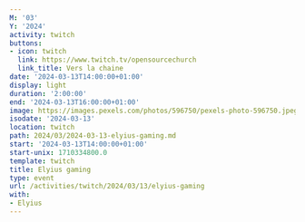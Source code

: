 ```yaml
---
M: '03'
Y: '2024'
activity: twitch
buttons:
- icon: twitch
  link: https://www.twitch.tv/opensourcechurch
  link_title: Vers la chaine
date: '2024-03-13T14:00:00+01:00'
display: light
duration: '2:00:00'
end: '2024-03-13T16:00:00+01:00'
image: https://images.pexels.com/photos/596750/pexels-photo-596750.jpeg
isodate: '2024-03-13'
location: twitch
path: 2024/03/2024-03-13-elyius-gaming.md
start: '2024-03-13T14:00:00+01:00'
start-unix: 1710334800.0
template: twitch
title: Elyius gaming
type: event
url: /activities/twitch/2024/03/13/elyius-gaming
with:
- Elyius
---
```

